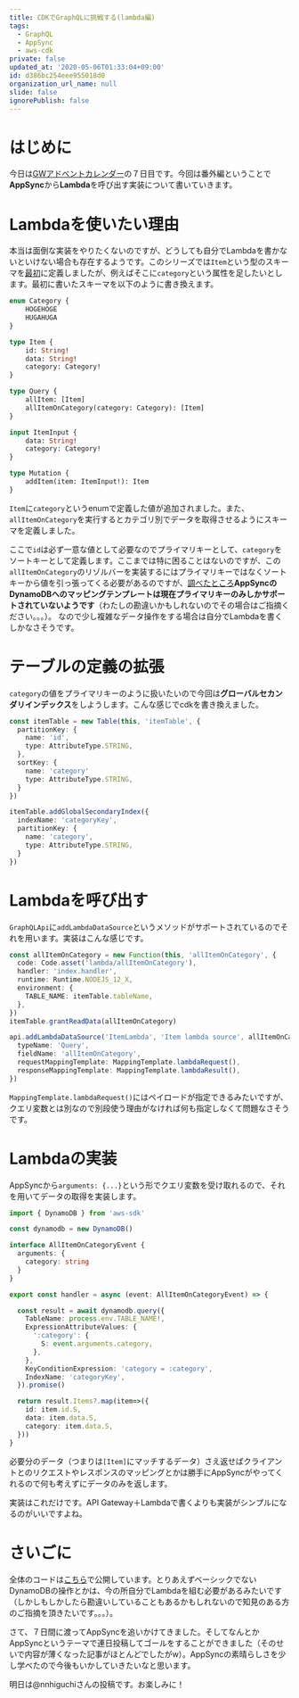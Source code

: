 ```yaml
---
title: CDKでGraphQLに挑戦する(lambda編)
tags:
  - GraphQL
  - AppSync
  - aws-cdk
private: false
updated_at: '2020-05-06T01:33:04+09:00'
id: d386bc254eee955018d0
organization_url_name: null
slide: false
ignorePublish: false
---
```

# はじめに

今日は[GWアドベントカレンダー](https://gw-advent.9wick.com/calendars/2020/89)の７日目です。今回は番外編ということで**AppSync**から**Lambda**を呼び出す実装について書いていきます。

# Lambdaを使いたい理由

本当は面倒な実装をやりたくないのですが、どうしても自分でLambdaを書かないといけない場合も存在するようです。このシリーズでは`Item`という型のスキーマを[最初](https://gw-advent.9wick.com/calendars/2020/89/posts/2020-04-29/view)に定義しましたが、例えばそこに`category`という属性を足したいとします。最初に書いたスキーマを以下のように書き換えます。

```graphql
enum Category {
    HOGEHOGE
    HUGAHUGA
}

type Item {
    id: String!
    data: String!
    category: Category!
}

type Query {
    allItem: [Item]
    allItemOnCategory(category: Category): [Item]
}

input ItemInput {
    data: String!
    category: Category!
}

type Mutation {
    addItem(item: ItemInput!): Item
}
```

`Item`に`category`というenumで定義した値が追加されました。また、`allItemOnCategory`を実行するとカテゴリ別でデータを取得させるようにスキーマを定義しました。

ここで`id`は必ず一意な値として必要なのでプライマリキーとして、`category`をソートキーとして定義します。ここまでは特に困ることはないのですが、この`allItemOnCategory`のリゾルバーを実装するにはプライマリキーではなくソートキーから値を引っ張ってくる必要があるのですが、[調べたところ](https://github.com/aws/aws-cdk/pull/5940)**AppSyncのDynamoDBへのマッピングテンプレートは現在プライマリキーのみしかサポートされていないようです**（わたしの勘違いかもしれないのでその場合はご指摘ください。。。）。
なので少し複雑なデータ操作をする場合は自分でLambdaを書くしかなさそうです。

# テーブルの定義の拡張

`category`の値をプライマリキーのように扱いたいので今回は**グローバルセカンダリインデックス**をしようします。こんな感じでcdkを書き換えました。

```typescript
const itemTable = new Table(this, 'itemTable', {
  partitionKey: {
    name: 'id',
    type: AttributeType.STRING,
  },
  sortKey: {
    name: 'category'
    type: AttributeType.STRING,
  }
})

itemTable.addGlobalSecondaryIndex({
  indexName: 'categoryKey',
  partitionKey: {
    name: 'category',
    type: AttributeType.STRING,
  }
})
```

# Lambdaを呼び出す

`GraphQLApi`に`addLambdaDataSource`というメソッドがサポートされているのでそれを用います。実装はこんな感じです。

```typescript
const allItemOnCategory = new Function(this, 'allItemOnCategory', {
  code: Code.asset('lambda/allItemOnCategory'),
  handler: 'index.handler',
  runtime: Runtime.NODEJS_12_X,
  environment: {
    TABLE_NAME: itemTable.tableName,
  },
})
itemTable.grantReadData(allItemOnCategory)

api.addLambdaDataSource('ItemLambda', 'Item lambda source', allItemOnCategory).createResolver({
  typeName: 'Query',
  fieldName: 'allItemOnCategory',
  requestMappingTemplate: MappingTemplate.lambdaRequest(),
  responseMappingTemplate: MappingTemplate.lambdaResult(),
})
```
`MappingTemplate.lambdaRequest()`にはペイロードが指定できるみたいですが、クエリ変数とは別なので別段使う理由がなければ何も指定しなくて問題なさそうです。

# Lambdaの実装

AppSyncから`arguments: {...}`という形でクエリ変数を受け取れるので、それを用いてデータの取得を実装します。

```typescript
import { DynamoDB } from 'aws-sdk'

const dynamodb = new DynamoDB()

interface AllItemOnCategoryEvent {
  arguments: {
    category: string
  }
}

export const handler = async (event: AllItemOnCategoryEvent) => {

  const result = await dynamodb.query({
    TableName: process.env.TABLE_NAME!,
    ExpressionAttributeValues: {
      ':category': {
        S: event.arguments.category,
      },
    },
    KeyConditionExpression: 'category = :category',
    IndexName: 'categoryKey',
  }).promise()

  return result.Items?.map(item=>({
    id: item.id.S,
    data: item.data.S,
    category: item.data.S,
  }))
}
```

必要分のデータ（つまりは`[Item]`にマッチするデータ）さえ返せばクライアントとのリクエストやレスポンスのマッピングとかは勝手にAppSyncがやってくれるので何も考えずにデータのみを返します。

実装はこれだけです。API Gateway＋Lambdaで書くよりも実装がシンプルになるのがいいですよね。

# さいごに

全体のコードは[こちら](https://github.com/ufoo68/cdk-appsync-test)で公開しています。とりあえずベーシックでないDynamoDBの操作とかは、今の所自分でLambdaを組む必要があるみたいです（しかしもしかしたら勘違いしていることもあるかもしれないので知見のある方のご指摘を頂きたいです。。。）。

さて、７日間に渡ってAppSyncを追いかけてきました。そしてなんとかAppSyncというテーマで連日投稿してゴールをすることができました（そのせいで内容が薄くなった記事がほとんどでしたがw）。AppSyncの素晴らしさを少し学べたので今後もいかしていきたいなと思います。

明日は@nnhiguchiさんの投稿です。お楽しみに！
